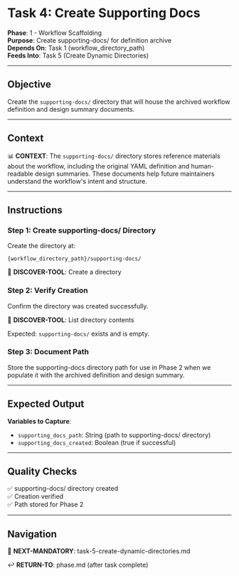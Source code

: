 # Task 4: Create Supporting Docs

**Phase**: 1 - Workflow Scaffolding  
**Purpose**: Create supporting-docs/ for definition archive  
**Depends On**: Task 1 (workflow_directory_path)  
**Feeds Into**: Task 5 (Create Dynamic Directories)

---

## Objective

Create the `supporting-docs/` directory that will house the archived workflow definition and design summary documents.

---

## Context

📊 **CONTEXT**: The `supporting-docs/` directory stores reference materials about the workflow, including the original YAML definition and human-readable design summaries. These documents help future maintainers understand the workflow's intent and structure.

---

## Instructions

### Step 1: Create supporting-docs/ Directory

Create the directory at:

```
{workflow_directory_path}/supporting-docs/
```

📖 **DISCOVER-TOOL**: Create a directory

### Step 2: Verify Creation

Confirm the directory was created successfully.

📖 **DISCOVER-TOOL**: List directory contents

Expected: `supporting-docs/` exists and is empty.

### Step 3: Document Path

Store the supporting-docs directory path for use in Phase 2 when we populate it with the archived definition and design summary.

---

## Expected Output

**Variables to Capture**:
- `supporting_docs_path`: String (path to supporting-docs/ directory)
- `supporting_docs_created`: Boolean (true if successful)

---

## Quality Checks

✅ supporting-docs/ directory created  
✅ Creation verified  
✅ Path stored for Phase 2

---

## Navigation

🎯 **NEXT-MANDATORY**: task-5-create-dynamic-directories.md

↩️ **RETURN-TO**: phase.md (after task complete)


